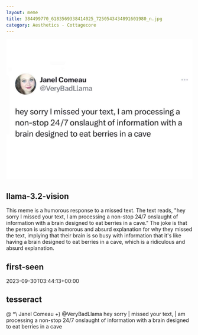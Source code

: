```yaml
---
layout: meme
title: 384499770_6183569338414025_7250543434891601980_n.jpg
category: Aesthetics - Cottagecore
---
```


<div markdown="0"><a href="384499770_6183569338414025_7250543434891601980_n.jpg"><img class="photo" src="384499770_6183569338414025_7250543434891601980_n.jpg" /></a>

<h2>llama-3.2-vision</h2>
<p title="Llama-3.2-11B is a really good model that probably gets the visual details right but doesn't understand literary or media references, and often fails to accurately represent the physical arrangement of objects and the implied relationships between the objects.">This meme is a humorous response to a missed text. The text reads, &quot;hey sorry I missed your text, I am processing a non-stop 24/7 onslaught of information with a brain designed to eat berries in a cave.&quot; The joke is that the person is using a humorous and absurd explanation for why they missed the text, implying that their brain is so busy with information that it&#x27;s like having a brain designed to eat berries in a cave, which is a ridiculous and absurd explanation.</p>

<h2>first-seen</h2>
<p title="Because Git doesn't preserve file modification times, this metadata file contains the file's modification time when it was added to the library.">2023-09-30T03:44:13+00:00</p>

<h2>tesseract</h2>
<p title="Tesseract is often terrible and just gives a lot of nonsense characters, but it used to be the state of the art, and usually it is better at correctly representing text than llama-3.2-vision-11b.">@ *\ Janel Comeau +) @VeryBadLlama hey sorry | missed your text, | am processing a non-stop 24/7 onslaught of information with a brain designed to eat berries in a cave</p>

</div>

